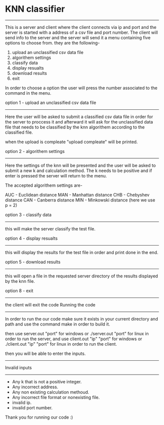 # KNN classifier
_____________________________________________________________________________________________________________________________________
This is a server and client where the client connects via ip and port and the server is started with a address of a csv file and port number. The client will send info to the server and the server will send it a menu containing five options to choose from. they are the following-

1. upload an unclassified csv data file 
2. algorithem settings
3. classify data
4. display resualts 
5. download results
8. exit

In order to choose a option the user will press the number associated to the command in the menu.

option 1 - upload an unclassified csv data file
_____________________________________________________________________________________________________________________________________
Here the user will be asked to submit a classified csv data file in order for the server to proccess it and afterward it will ask for the unclassified data file that needs to be classified by the knn algorithem according to the classified file.

when the upload is compleate "upload compleate" will be printed.

option 2 - algorithem settings
_____________________________________________________________________________________________________________________________________
Here the settings of the knn will be presented and the user will be asked to submit a new k and calculation method. The k needs to be positive and if enter is pressed the server will return to the menu.

The accepted algorithem settings are-

AUC - Euclidean distance
MAN - Manhattan distance
CHB - Chebyshev distance
CAN - Canberra distance
MIN - Minkowski distance (here we use p = 2)

option 3 - classify data
_____________________________________________________________________________________________________________________________________
this will make the server classify the test file.

option 4 - display resualts
_____________________________________________________________________________________________________________________________________
this will display the results for the test file in order and print done in the end.

option 5 - download results
_____________________________________________________________________________________________________________________________________
this will open a file in the requested server directory of the results displayed by the knn file.

option 8 - exit
_____________________________________________________________________________________________________________________________________
the client will exit the code
Running the code
_____________________________________________________________________________________________________________________________________

In order to run the our code make sure it exists in your current directory and path and use the command make in order to build it.

then use server.out "port" for windows or ./server.out "port" for linux in order to run the server,
and use client.out "ip" "port" for windows or ./client.out "ip" "port" for linux in order to run the client.

then you will be able to enter the inputs.
_____________________________________________________________________________________________________________________________________
Invalid inputs
_____________________________________________________________________________________________________________________________________
- Any k that is not a positive integer.
- Any incorrect address.
- Any non existing calculation methoud.
- Any incorrect file format or nonexisting file.
- invalid ip.
- invalid port number.

Thank you for running our code :)
